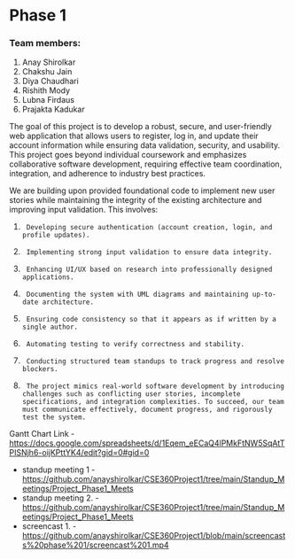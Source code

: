 # Phase 1

### Team members:
1. Anay Shirolkar
2. Chakshu Jain
3. Diya Chaudhari
4. Rishith Mody
5. Lubna Firdaus
6. Prajakta Kadukar

The goal of this project is to develop a robust, secure, and user-friendly web application that allows users to register, log in, and update their account information while ensuring data validation, security, and usability. This project goes beyond individual coursework and emphasizes collaborative software development, requiring effective team coordination, integration, and adherence to industry best practices.

We are building upon provided foundational code to implement new user stories while maintaining the integrity of the existing architecture and improving input validation. This involves:

1.      Developing secure authentication (account creation, login, and profile updates).
2.      Implementing strong input validation to ensure data integrity.
3.      Enhancing UI/UX based on research into professionally designed applications.
4.      Documenting the system with UML diagrams and maintaining up-to-date architecture.
5.      Ensuring code consistency so that it appears as if written by a single author.
4.      Automating testing to verify correctness and stability.
5.      Conducting structured team standups to track progress and resolve blockers.
6.      The project mimics real-world software development by introducing challenges such as conflicting user stories, incomplete           specifications, and integration complexities. To succeed, our team must communicate effectively, document progress, and rigorously test the system.



Gantt Chart Link - https://docs.google.com/spreadsheets/d/1Eqem_eECaQ4lPMkFtNW5SqAtTPISNjh6-oijKPttYK4/edit?gid=0#gid=0

- standup meeting 1 - https://github.com/anayshirolkar/CSE360Project1/tree/main/Standup_Meetings/Project_Phase1_Meets
- standup meeting 2. - https://github.com/anayshirolkar/CSE360Project1/tree/main/Standup_Meetings/Project_Phase1_Meets
- screencast 1. - https://github.com/anayshirolkar/CSE360Project1/blob/main/screencasts%20phase%201/screencast%201.mp4



